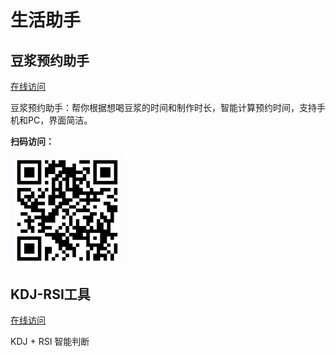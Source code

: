 # 生活助手

## 豆浆预约助手

[在线访问](https://qipeijun.github.io/lifeTools/doujiang/)

豆浆预约助手：帮你根据想喝豆浆的时间和制作时长，智能计算预约时间，支持手机和PC，界面简洁。

**扫码访问：**
<p>
  <img src="./images/doujiang-qr.jpg" alt="豆浆预约助手" width="180" />
</p>


## KDJ-RSI工具

[在线访问](https://qipeijun.github.io/lifeTools/kdjrsi/)

KDJ + RSI 智能判断
